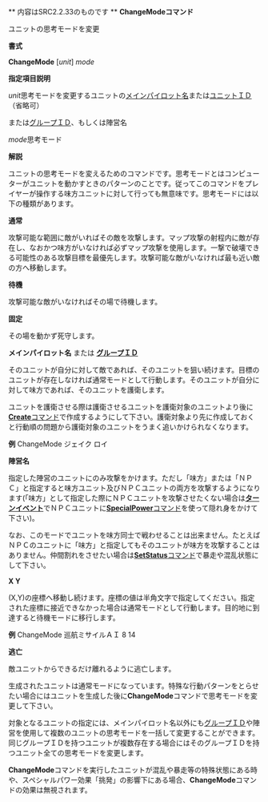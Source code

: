** 内容はSRC2.2.33のものです **
**ChangeModeコマンド**

ユニットの思考モードを変更

**書式**

**ChangeMode** [*unit*] *mode*

**指定項目説明**

*unit*思考モードを変更するユニットの[メインパイロット名](メインパイロット名.md)または[ユニットＩＤ](ユニットＩＤ.md)（省略可）

または[グループＩＤ](グループＩＤ.md)、もしくは陣営名

*mode*思考モード

**解説**

ユニットの思考モードを変えるためのコマンドです。思考モードとはコンピューターがユニットを動かすときのパターンのことです。従ってこのコマンドをプレイヤーが操作する味方ユニットに対して行っても無意味です。思考モードには以下の種類があります。

**通常**

攻撃可能な範囲に敵がいればその敵を攻撃します。マップ攻撃の射程内に敵が存在し、なおかつ味方がいなければ必ずマップ攻撃を使用します。一撃で破壊できる可能性のある攻撃目標を最優先します。攻撃可能な敵がいなければ最も近い敵の方へ移動します。

**待機**

攻撃可能な敵がいなければその場で待機します。

**固定**

その場を動かず死守します。

**メインパイロット名** または [**グループＩＤ**](グループＩＤ.md)

そのユニットが自分に対して敵であれば、そのユニットを狙い続けます。目標のユニットが存在しなければ通常モードとして行動します。そのユニットが自分に対して味方であれば、そのユニットを護衛します。

ユニットを護衛させる際は護衛させるユニットを護衛対象のユニットより後に[**Create**コマンド](Createコマンド.md)で作成するようにして下さい。護衛対象より先に作成しておくと行動順の問題から護衛対象のユニットをうまく追いかけられなくなります。

**例** ChangeMode ジェイク ロイ

**陣営名**

指定した陣営のユニットにのみ攻撃をかけます。ただし「味方」または「ＮＰＣ」と指定すると味方ユニット及びＮＰＣユニットの両方を攻撃するようになります(「味方」として指定した際にＮＰＣユニットを攻撃させたくない場合は[**ターンイベント**](ターンイベント.md)でＮＰＣユニットに[**SpecialPower**コマンド](SpecialPowerコマンド.md)を使って隠れ身をかけて下さい)。

なお、このモードでユニットを味方同士で戦わせることは出来ません。たとえばＮＰＣのユニットに「味方」と指定してもそのユニットが味方を攻撃することはありません。仲間割れをさせたい場合は[**SetStatus**コマンド](SetStatusコマンド.md)で暴走や混乱状態にして下さい。

**X Y**

(X,Y)の座標へ移動し続けます。座標の値は半角文字で指定してください。指定された座標に接近できなかった場合は通常モードとして行動します。目的地に到達すると待機モードに移行します。

**例** ChangeMode 巡航ミサイルＡＩ 8 14

**逃亡**

敵ユニットからできるだけ離れるように逃亡します。



生成されたユニットは通常モードになっています。特殊な行動パターンをとらせたい場合にはユニットを生成した後に**ChangeMode**コマンドで思考モードを変更して下さい。

対象となるユニットの指定には、メインパイロット名以外にも[グループＩＤ](グループＩＤ.md)や陣営を使用して複数のユニットの思考モードを一括して変更することができます。同じグループＩＤを持つユニットが複数存在する場合にはそのグループＩＤを持つユニット全ての思考モードを変更します。

**ChangeMode**コマンドを実行したユニットが混乱や暴走等の特殊状態にある時や、スペシャルパワー効果「挑発」の影響下にある場合、**ChangeMode**コマンドの効果は無視されます。
